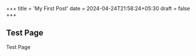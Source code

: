 +++
title = 'My First Post'
date = 2024-04-24T21:58:24+05:30
draft = false
+++

## Test Page

Test Page
